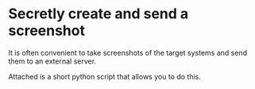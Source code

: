 # Secretly create and send a screenshot

It is often convenient to take screenshots of the target systems and send them to an external server.

Attached is a short python script that allows you to do this. 
